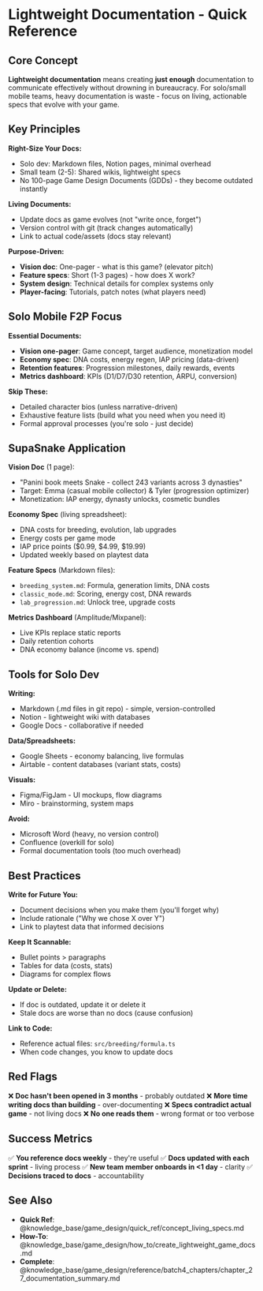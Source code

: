 # Lightweight Documentation - Quick Reference

## Core Concept

**Lightweight documentation** means creating **just enough** documentation to communicate effectively without drowning in bureaucracy. For solo/small mobile teams, heavy documentation is waste - focus on living, actionable specs that evolve with your game.

## Key Principles

**Right-Size Your Docs:**
- Solo dev: Markdown files, Notion pages, minimal overhead
- Small team (2-5): Shared wikis, lightweight specs
- No 100-page Game Design Documents (GDDs) - they become outdated instantly

**Living Documents:**
- Update docs as game evolves (not "write once, forget")
- Version control with git (track changes automatically)
- Link to actual code/assets (docs stay relevant)

**Purpose-Driven:**
- **Vision doc**: One-pager - what is this game? (elevator pitch)
- **Feature specs**: Short (1-3 pages) - how does X work?
- **System design**: Technical details for complex systems only
- **Player-facing**: Tutorials, patch notes (what players need)

## Solo Mobile F2P Focus

**Essential Documents:**
- **Vision one-pager**: Game concept, target audience, monetization model
- **Economy spec**: DNA costs, energy regen, IAP pricing (data-driven)
- **Retention features**: Progression milestones, daily rewards, events
- **Metrics dashboard**: KPIs (D1/D7/D30 retention, ARPU, conversion)

**Skip These:**
- Detailed character bios (unless narrative-driven)
- Exhaustive feature lists (build what you need when you need it)
- Formal approval processes (you're solo - just decide)

## SupaSnake Application

**Vision Doc** (1 page):
- "Panini book meets Snake - collect 243 variants across 3 dynasties"
- Target: Emma (casual mobile collector) & Tyler (progression optimizer)
- Monetization: IAP energy, dynasty unlocks, cosmetic bundles

**Economy Spec** (living spreadsheet):
- DNA costs for breeding, evolution, lab upgrades
- Energy costs per game mode
- IAP price points ($0.99, $4.99, $19.99)
- Updated weekly based on playtest data

**Feature Specs** (Markdown files):
- `breeding_system.md`: Formula, generation limits, DNA costs
- `classic_mode.md`: Scoring, energy cost, DNA rewards
- `lab_progression.md`: Unlock tree, upgrade costs

**Metrics Dashboard** (Amplitude/Mixpanel):
- Live KPIs replace static reports
- Daily retention cohorts
- DNA economy balance (income vs. spend)

## Tools for Solo Dev

**Writing:**
- Markdown (.md files in git repo) - simple, version-controlled
- Notion - lightweight wiki with databases
- Google Docs - collaborative if needed

**Data/Spreadsheets:**
- Google Sheets - economy balancing, live formulas
- Airtable - content databases (variant stats, costs)

**Visuals:**
- Figma/FigJam - UI mockups, flow diagrams
- Miro - brainstorming, system maps

**Avoid:**
- Microsoft Word (heavy, no version control)
- Confluence (overkill for solo)
- Formal documentation tools (too much overhead)

## Best Practices

**Write for Future You:**
- Document decisions when you make them (you'll forget why)
- Include rationale ("Why we chose X over Y")
- Link to playtest data that informed decisions

**Keep It Scannable:**
- Bullet points > paragraphs
- Tables for data (costs, stats)
- Diagrams for complex flows

**Update or Delete:**
- If doc is outdated, update it or delete it
- Stale docs are worse than no docs (cause confusion)

**Link to Code:**
- Reference actual files: `src/breeding/formula.ts`
- When code changes, you know to update docs

## Red Flags

❌ **Doc hasn't been opened in 3 months** - probably outdated
❌ **More time writing docs than building** - over-documenting
❌ **Specs contradict actual game** - not living docs
❌ **No one reads them** - wrong format or too verbose

## Success Metrics

✅ **You reference docs weekly** - they're useful
✅ **Docs updated with each sprint** - living process
✅ **New team member onboards in <1 day** - clarity
✅ **Decisions traced to docs** - accountability

## See Also

- **Quick Ref**: @knowledge_base/game_design/quick_ref/concept_living_specs.md
- **How-To**: @knowledge_base/game_design/how_to/create_lightweight_game_docs.md
- **Complete**: @knowledge_base/game_design/reference/batch4_chapters/chapter_27_documentation_summary.md
